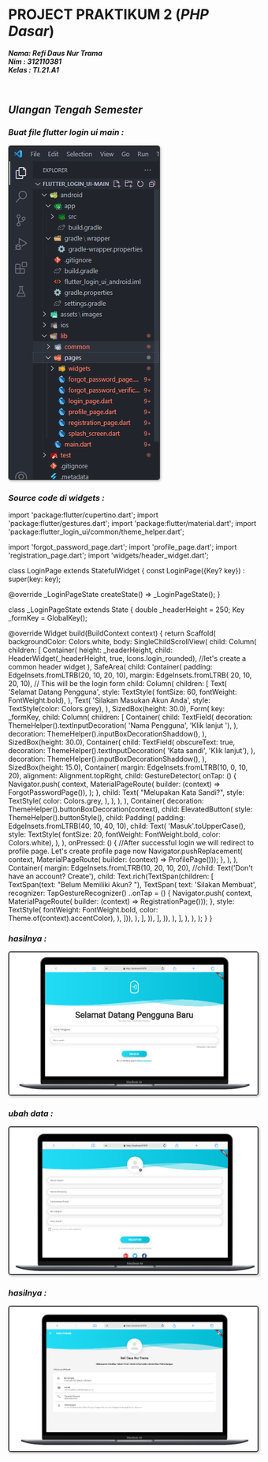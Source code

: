 # PROJECT PRAKTIKUM 2 (_PHP Dasar_)

**_Nama: Refi Daus Nur Trama_** <br/>
**_Nim : 312110381_** <br/>
**_Kelas : TI.21.A1_** <br/>

<br/>

## **_Ulangan Tengah Semester_**

### _Buat file flutter login ui main :_

<img src="Foto/4.png" style="border: 2px solid #333; border-radius: 5px; box-shadow: 2px 2px 4px #00000040">


### _Source code di widgets :_
import 'package:flutter/cupertino.dart';
import 'package:flutter/gestures.dart';
import 'package:flutter/material.dart';
import 'package:flutter_login_ui/common/theme_helper.dart';

import 'forgot_password_page.dart';
import 'profile_page.dart';
import 'registration_page.dart';
import 'widgets/header_widget.dart';

class LoginPage extends StatefulWidget {
  const LoginPage({Key? key}) : super(key: key);

  @override
  _LoginPageState createState() => _LoginPageState();
}

class _LoginPageState extends State<LoginPage> {
  double _headerHeight = 250;
  Key _formKey = GlobalKey<FormState>();

  @override
  Widget build(BuildContext context) {
    return Scaffold(
      backgroundColor: Colors.white,
      body: SingleChildScrollView(
        child: Column(
          children: [
            Container(
              height: _headerHeight,
              child: HeaderWidget(_headerHeight, true,
                  Icons.login_rounded), //let's create a common header widget
            ),
            SafeArea(
              child: Container(
                  padding: EdgeInsets.fromLTRB(20, 10, 20, 10),
                  margin: EdgeInsets.fromLTRB(
                      20, 10, 20, 10), // This will be the login form
                  child: Column(
                    children: [
                      Text(
                        'Selamat Datang Pengguna',
                        style: TextStyle(
                            fontSize: 60, fontWeight: FontWeight.bold),
                      ),
                      Text(
                        'Silakan Masukan Akun Anda',
                        style: TextStyle(color: Colors.grey),
                      ),
                      SizedBox(height: 30.0),
                      Form(
                          key: _formKey,
                          child: Column(
                            children: [
                              Container(
                                child: TextField(
                                  decoration: ThemeHelper().textInputDecoration(
                                      'Nama Pengguna', 'Klik lanjut '),
                                ),
                                decoration:
                                    ThemeHelper().inputBoxDecorationShaddow(),
                              ),
                              SizedBox(height: 30.0),
                              Container(
                                child: TextField(
                                  obscureText: true,
                                  decoration: ThemeHelper().textInputDecoration(
                                      'Kata sandi', 'Klik lanjut'),
                                ),
                                decoration:
                                    ThemeHelper().inputBoxDecorationShaddow(),
                              ),
                              SizedBox(height: 15.0),
                              Container(
                                margin: EdgeInsets.fromLTRB(10, 0, 10, 20),
                                alignment: Alignment.topRight,
                                child: GestureDetector(
                                  onTap: () {
                                    Navigator.push(
                                      context,
                                      MaterialPageRoute(
                                          builder: (context) =>
                                              ForgotPasswordPage()),
                                    );
                                  },
                                  child: Text(
                                    "Melupakan Kata Sandi?",
                                    style: TextStyle(
                                      color: Colors.grey,
                                    ),
                                  ),
                                ),
                              ),
                              Container(
                                decoration:
                                    ThemeHelper().buttonBoxDecoration(context),
                                child: ElevatedButton(
                                  style: ThemeHelper().buttonStyle(),
                                  child: Padding(
                                    padding:
                                        EdgeInsets.fromLTRB(40, 10, 40, 10),
                                    child: Text(
                                      'Masuk'.toUpperCase(),
                                      style: TextStyle(
                                          fontSize: 20,
                                          fontWeight: FontWeight.bold,
                                          color: Colors.white),
                                    ),
                                  ),
                                  onPressed: () {
                                    //After successful login we will redirect to profile page. Let's create profile page now
                                    Navigator.pushReplacement(
                                        context,
                                        MaterialPageRoute(
                                            builder: (context) =>
                                                ProfilePage()));
                                  },
                                ),
                              ),
                              Container(
                                margin: EdgeInsets.fromLTRB(10, 20, 10, 20),
                                //child: Text('Don\'t have an account? Create'),
                                child: Text.rich(TextSpan(children: [
                                  TextSpan(text: "Belum Memiliki Akun? "),
                                  TextSpan(
                                    text: 'Silakan Membuat',
                                    recognizer: TapGestureRecognizer()
                                      ..onTap = () {
                                        Navigator.push(
                                            context,
                                            MaterialPageRoute(
                                                builder: (context) =>
                                                    RegistrationPage()));
                                      },
                                    style: TextStyle(
                                        fontWeight: FontWeight.bold,
                                        color: Theme.of(context).accentColor),
                                  ),
                                ])),
                              ),
                            ],
                          )),
                    ],
                  )),
            ),
          ],
        ),
      ),
    );
  }
}



### _hasilnya :_

<img src="Foto/1.png" style="border: 2px solid #333; border-radius: 5px; box-shadow: 2px 2px 4px #00000040">

### _ubah data :_

<img src="Foto/2.png" style="border: 2px solid #333; border-radius: 5px; box-shadow: 2px 2px 4px #00000040">

### _hasilnya :_

<img src="Foto/3.png" style="border: 2px solid #333; border-radius: 5px; box-shadow: 2px 2px 4px #00000040">
